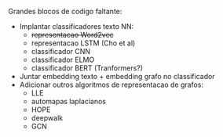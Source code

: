 Grandes blocos de codigo faltante:
- Implantar classificadores texto NN:
    - ~~representacao Word2vec~~
    - representacao LSTM (Cho et al)
    - classificador CNN
    - classificador ELMO
    - classificador BERT (Tranformers?)
- Juntar embedding texto + embedding grafo no classificador
- Adicionar outros algoritmos de representacao de grafos:
    - LLE
    - automapas laplacianos
    - HOPE
    - deepwalk
    - GCN
